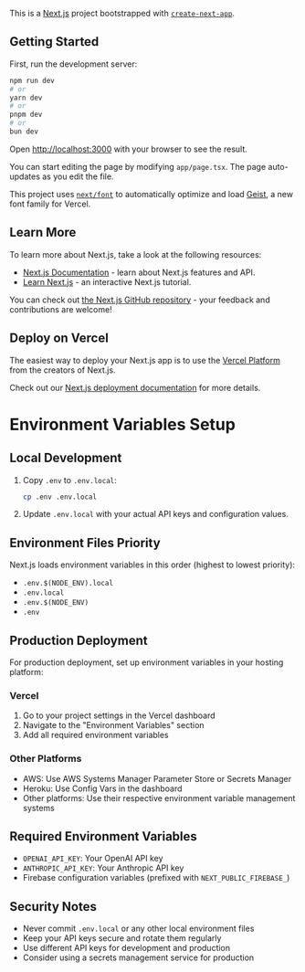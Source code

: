 This is a [Next.js](https://nextjs.org) project bootstrapped with [`create-next-app`](https://nextjs.org/docs/app/api-reference/cli/create-next-app).

## Getting Started

First, run the development server:

```bash
npm run dev
# or
yarn dev
# or
pnpm dev
# or
bun dev
```

Open [http://localhost:3000](http://localhost:3000) with your browser to see the result.

You can start editing the page by modifying `app/page.tsx`. The page auto-updates as you edit the file.

This project uses [`next/font`](https://nextjs.org/docs/app/building-your-application/optimizing/fonts) to automatically optimize and load [Geist](https://vercel.com/font), a new font family for Vercel.

## Learn More

To learn more about Next.js, take a look at the following resources:

- [Next.js Documentation](https://nextjs.org/docs) - learn about Next.js features and API.
- [Learn Next.js](https://nextjs.org/learn) - an interactive Next.js tutorial.

You can check out [the Next.js GitHub repository](https://github.com/vercel/next.js) - your feedback and contributions are welcome!

## Deploy on Vercel

The easiest way to deploy your Next.js app is to use the [Vercel Platform](https://vercel.com/new?utm_medium=default-template&filter=next.js&utm_source=create-next-app&utm_campaign=create-next-app-readme) from the creators of Next.js.

Check out our [Next.js deployment documentation](https://nextjs.org/docs/app/building-your-application/deploying) for more details.

# Environment Variables Setup

## Local Development

1. Copy `.env` to `.env.local`:
   ```bash
   cp .env .env.local
   ```

2. Update `.env.local` with your actual API keys and configuration values.

## Environment Files Priority

Next.js loads environment variables in this order (highest to lowest priority):
- `.env.$(NODE_ENV).local`
- `.env.local`
- `.env.$(NODE_ENV)`
- `.env`

## Production Deployment

For production deployment, set up environment variables in your hosting platform:

### Vercel
1. Go to your project settings in the Vercel dashboard
2. Navigate to the "Environment Variables" section
3. Add all required environment variables

### Other Platforms
- AWS: Use AWS Systems Manager Parameter Store or Secrets Manager
- Heroku: Use Config Vars in the dashboard
- Other platforms: Use their respective environment variable management systems

## Required Environment Variables

- `OPENAI_API_KEY`: Your OpenAI API key
- `ANTHROPIC_API_KEY`: Your Anthropic API key
- Firebase configuration variables (prefixed with `NEXT_PUBLIC_FIREBASE_`)

## Security Notes

- Never commit `.env.local` or any other local environment files
- Keep your API keys secure and rotate them regularly
- Use different API keys for development and production
- Consider using a secrets management service for production
